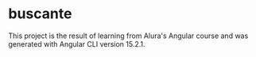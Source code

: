 # buscante
This project is the result of learning from Alura's Angular course and was generated with Angular CLI version 15.2.1.
